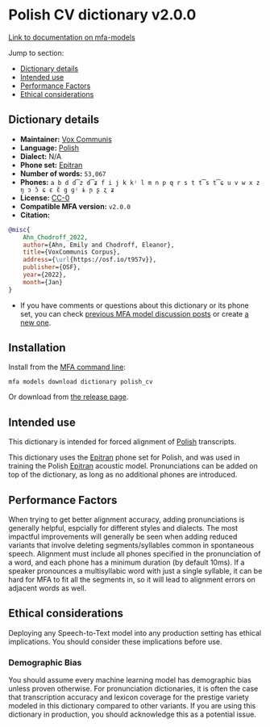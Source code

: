 
# Polish CV dictionary v2.0.0

[Link to documentation on mfa-models](https://mfa-models.readthedocs.io/en/main/dictionary/polish_cv.html)

Jump to section:

- [Dictionary details](#dictionary-details)
- [Intended use](#intended-use)
- [Performance Factors](#performance-factors)
- [Ethical considerations](#ethical-considerations)

## Dictionary details

- **Maintainer:** [Vox Communis](https://osf.io/t957v/)
- **Language:** [Polish](https://en.wikipedia.org/wiki/Polish_language)
- **Dialect:** N/A
- **Phone set:** [Epitran](https://github.com/dmort27/epitran)
- **Number of words:** `53,067`
- **Phones:** `a b d d͡z d͡ʑ f i j k kʲ l m n p q r s t t͡s t͡ɕ u v w x z ŋ ɔ ɔ̃ ɕ ɛ ɛ̃ ɡ ɡʲ ɨ ɲ ʂ ʐ ʑ`
- **License:** [CC-0](https://creativecommons.org/publicdomain/zero/1.0/)
- **Compatible MFA version:** `v2.0.0`
- **Citation:**

```bibtex
@misc{
	Ahn_Chodroff_2022,
	author={Ahn, Emily and Chodroff, Eleanor},
	title={VoxCommunis Corpus},
	address={\url{https://osf.io/t957v}},
	publisher={OSF},
	year={2022},
	month={Jan}
}
```

- If you have comments or questions about this dictionary or its phone set, you can check [previous MFA model discussion posts](https://github.com/MontrealCorpusTools/mfa-models/discussions?discussions_q=Polish+CV+dictionary+v2.0.0) or create [a new one](https://github.com/MontrealCorpusTools/mfa-models/discussions/new).

## Installation

Install from the [MFA command line](https://montreal-forced-aligner.readthedocs.io/en/latest/user_guide/models/index.html):

```
mfa models download dictionary polish_cv
```

Or download from [the release page](https://github.com/MontrealCorpusTools/mfa-models/releases/tag/dictionary-polish_cv-v2.0.0).

## Intended use

This dictionary is intended for forced alignment of [Polish](https://en.wikipedia.org/wiki/Polish_language) transcripts.

This dictionary uses the [Epitran](https://github.com/dmort27/epitran) phone set for Polish, and was used in training the Polish [Epitran](https://github.com/dmort27/epitran) acoustic model.
Pronunciations can be added on top of the dictionary, as long as no additional phones are introduced.

## Performance Factors

When trying to get better alignment accuracy, adding pronunciations is generally helpful, espcially for different styles and dialects.
The most impactful improvements will generally be seen when adding reduced variants that
involve deleting segments/syllables common in spontaneous speech.  Alignment must include all phones specified in the pronunciation of a word, and each phone has
a minimum duration (by default 10ms). If a speaker pronounces a multisyllabic word with just a single syllable, it can be hard for MFA to fit all the segments in,
so it will lead to alignment errors on adjacent words as well.

## Ethical considerations

Deploying any Speech-to-Text model into any production setting has ethical implications. You should consider these implications before use.

### Demographic Bias

You should assume every machine learning model has demographic bias unless proven otherwise.
For pronunciation dictionaries, it is often the case that transcription accuracy and lexicon coverage for the prestige variety modeled in this dictionary compared to other variants.
If you are using this dictionary in production, you should acknowledge this as a potential issue.
